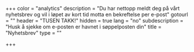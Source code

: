 +++
color = "analytics"
description = "Du har nettopp meldt deg på vårt nyhetsbrev og vil i løpet av kort tid motta en bekreftelse per e-post"
gotourl = ""
header = "TUSEN TAKK!"
hidden = true
lang = "no"
subdescription = "Husk å sjekke om e-posten er havnet i søppelposten din"
title = "Nyhetsbrev"
type = ""

+++
